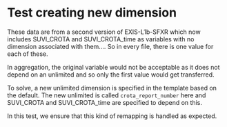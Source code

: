 # Test creating new dimension

These data are from a second version of EXIS-L1b-SFXR which now
includes SUVI_CROTA and SUVI_CROTA_time as variables with no dimension
associated with them.... So in every file, there is one value for each
of these.

In aggregation, the original variable would not be acceptable as it
does not depend on an unlimited and so only the first value would get
transferred.

To solve, a new unlimited dimension is specified in the template based
on the default. The new unlimited is called `crota_report_number` here
and SUVI_CROTA and SUVI_CROTA_time are specified to depend on this.

In this test, we ensure that this kind of remapping is handled
as expected.

